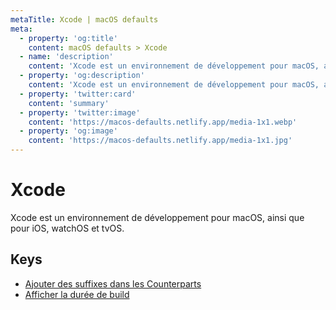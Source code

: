 ```yaml
---
metaTitle: Xcode | macOS defaults
meta:
  - property: 'og:title'
    content: macOS defaults > Xcode
  - name: 'description'
    content: 'Xcode est un environnement de développement pour macOS, ainsi que pour iOS, watchOS et tvOS.'
  - property: 'og:description'
    content: 'Xcode est un environnement de développement pour macOS, ainsi que pour iOS, watchOS et tvOS.'
  - property: 'twitter:card'
    content: 'summary'
  - property: 'twitter:image'
    content: 'https://macos-defaults.netlify.app/media-1x1.webp'
  - property: 'og:image'
    content: 'https://macos-defaults.netlify.app/media-1x1.jpg'
---
```


# Xcode

Xcode est un environnement de développement pour macOS, ainsi que pour iOS, watchOS et tvOS.

## Keys

- [Ajouter des suffixes dans les Counterparts](./ideadditionalcounterpartsuffixes.md)
- [Afficher la durée de build](./showbuildoperationduration.md)
